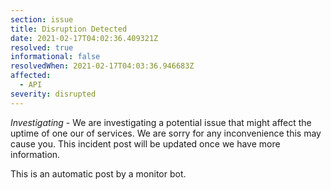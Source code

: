 ```yaml
---
section: issue
title: Disruption Detected
date: 2021-02-17T04:02:36.409321Z
resolved: true
informational: false
resolvedWhen: 2021-02-17T04:03:36.946683Z
affected:
  - API
severity: disrupted
---
```

*Investigating* - We are investigating a potential issue that might affect the uptime of one our of services. We are sorry for any inconvenience this may cause you. This incident post will be updated once we have more information.

This is an automatic post by a monitor bot.
        